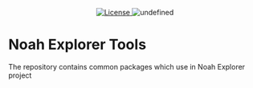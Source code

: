 <p align="center" style="text-align: center;">
    <a href="https://github.com/noah-blockchain/noah-explorer-tools/blob/master/LICENSE">
        <img src="https://img.shields.io/packagist/l/doctrine/orm.svg" alt="License">
    </a>
    <img alt="undefined" src="https://img.shields.io/github/last-commit/noah-blockchain/noah-explorer-tools.svg">
</p>

# Noah Explorer Tools
The repository contains common packages which use in Noah Explorer project 
